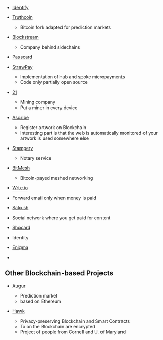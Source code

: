 * [Identify](http://identifi.org)

* [Truthcoin](http://www.truthcoin.info/)
  * Bitcoin fork adapted for prediction markets

* [Blockstream](https://blockstream.com/)
  * Company behind sidechains

* [Passcard](https://passcard.info/)

* [StrawPay](http://www.strawpay.com/)
  * Implementation of hub and spoke micropayments
  * Code only partially open source

* [21](https://21.co/)
  * Mining company
  * Put a miner in every device

* [Ascribe](https://www.ascribe.io/)
  * Register artwork on Blockchain
  * Interesting part is that the web is automatically monitored of your artwork is used somewhere else

* [Stampery](https://stampery.co/)
  * Notary service

* [BitMesh](https://bitmesh.network/)
  * Bitcoin-payed meshed networking

* [Wrte.io](https://wrte.io/)
 * Forward email only when money is paid

* [Sato.sh](http://sato.sh/)
 * Social network where you get paid for content 

* [Shocard](http://www.shocard.com/)
 * Identity

* [Enigma](http://enigma.media.mit.edu/)
 *


## Other Blockchain-based Projects

* [Augur](http://www.augur.net)
  * Prediction market
  * based on Ethereum


* [Hawk](http://oblivm.com/hawk/)
  * Privacy-preserving Blockchain and Smart Contracts
  * Tx on the Blockchain are encrypted
  * Project of people from Cornell and U. of Maryland

